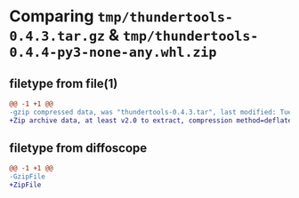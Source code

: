 # Comparing `tmp/thundertools-0.4.3.tar.gz` & `tmp/thundertools-0.4.4-py3-none-any.whl.zip`

## filetype from file(1)

```diff
@@ -1 +1 @@
-gzip compressed data, was "thundertools-0.4.3.tar", last modified: Tue Jul 18 12:27:41 2023, max compression
+Zip archive data, at least v2.0 to extract, compression method=deflate
```

## filetype from diffoscope

```diff
@@ -1 +1 @@
-GzipFile
+ZipFile
```


